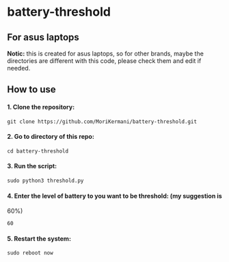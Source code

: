 # battery-threshold


## For asus laptops

**Notic:** this is created for asus laptops, so for other brands, maybe the
directories are different with this code, please check them and edit if needed.


## How to use

#### 1. Clone the repository:

```
git clone https://github.com/MoriKermani/battery-threshold.git
```


#### 2. Go to directory of this repo:

```
cd battery-threshold
```


#### 3. Run the script:

```
sudo python3 threshold.py 
```


#### 4. Enter the level of battery to you want to be threshold: (my suggestion is
   60%)

```
60
```


#### 5. Restart the system:

```
sudo reboot now
```
